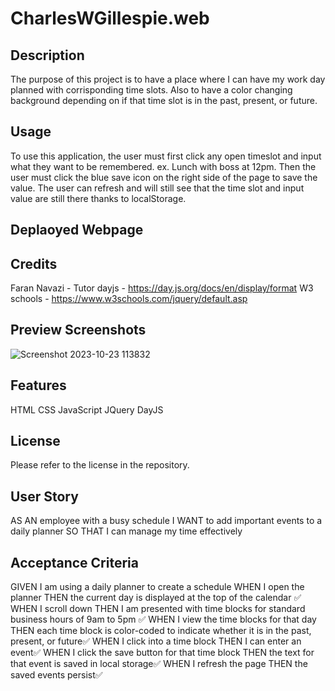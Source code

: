 # CharlesWGillespie.web

## Description

The purpose of this project is to have a place where I can have my work day planned with corrisponding time slots. Also to have a color changing background depending on if that time slot is in the past, present, or future.

## Usage

To use this application, the user must first click any open timeslot and input what they want to be remembered. ex. Lunch with boss at 12pm. Then the user must click the blue save icon on the right side of the page to save the value. The user can refresh and will still see that the time slot and input value are still there thanks to localStorage. 

## Deplaoyed Webpage

## Credits
 
 Faran Navazi - Tutor
 dayjs - https://day.js.org/docs/en/display/format
 W3 schools -  https://www.w3schools.com/jquery/default.asp

## Preview Screenshots
![Screenshot 2023-10-23 113832](https://github.com/CharlesWGillespie/work-time-scheduler/assets/143773137/40a4822c-df8f-46c4-813b-782e683ab219)

## Features

HTML
CSS
JavaScript
JQuery
DayJS

## License

Please refer to the license in the repository.

## User Story
AS AN employee with a busy schedule
I WANT to add important events to a daily planner
SO THAT I can manage my time effectively

## Acceptance Criteria
GIVEN I am using a daily planner to create a schedule
WHEN I open the planner
THEN the current day is displayed at the top of the calendar ✅
WHEN I scroll down
THEN I am presented with time blocks for standard business hours of 9am to 5pm ✅
WHEN I view the time blocks for that day
THEN each time block is color-coded to indicate whether it is in the past, present, or future✅
WHEN I click into a time block
THEN I can enter an event✅
WHEN I click the save button for that time block
THEN the text for that event is saved in local storage✅
WHEN I refresh the page
THEN the saved events persist✅
